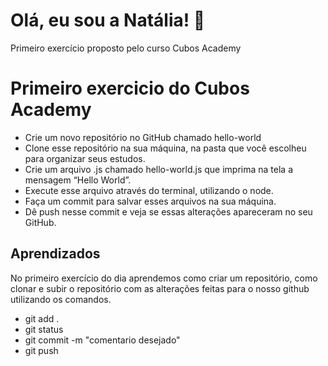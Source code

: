 # Olá, eu sou a Natália! 👋
Primeiro exercício proposto pelo curso Cubos Academy

# Primeiro exercicio do Cubos Academy

- Crie um novo repositório no GitHub chamado hello-world
- Clone esse repositório na sua máquina, na pasta que você escolheu para organizar seus estudos.
- Crie um arquivo .js chamado hello-world.js que imprima na tela a mensagem “Hello World”.
- Execute esse arquivo através do terminal, utilizando o node.
- Faça um commit para salvar esses arquivos na sua máquina.
- Dê push nesse commit e veja se essas alterações apareceram no seu GitHub.

## Aprendizados

No primeiro exercício do dia aprendemos como criar um repositório, como clonar e subir o repositório com as alterações feitas para o nosso github utilizando os comandos.

- git add .
- git status 
- git commit -m "comentario desejado"
- git push

